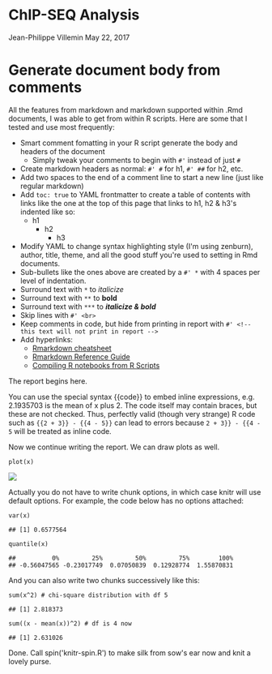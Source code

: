 ChIP-SEQ Analysis
================
Jean-Philippe Villemin
May 22, 2017

Generate document body from comments
====================================

All the features from markdown and markdown supported within .Rmd documents, I was able to get from within R scripts. Here are some that I tested and use most frequently:

-   Smart comment fomatting in your R script generate the body and headers of the document
    -   Simply tweak your comments to begin with `#'` instead of just `#`
-   Create markdown headers as normal: `#' #` for h1, `#' ##` for h2, etc.
-   Add two spaces to the end of a comment line to start a new line (just like regular markdown)
-   Add `toc: true` to YAML frontmatter to create a table of contents with links like the one at the top of this page that links to h1, h2 & h3's indented like so:
    -   h1
        -   h2
            -   h3
-   Modify YAML to change syntax highlighting style (I'm using zenburn), author, title, theme, and all the good stuff you're used to setting in Rmd documents.
-   Sub-bullets like the ones above are created by a `#' *` with 4 spaces per level of indentation.
-   Surround text with `*` to *italicize*
-   Surround text with `**` to **bold**
-   Surround text with `***` to ***italicize & bold***
-   Skip lines with `#' <br>`
-   Keep comments in code, but hide from printing in report with `#' <!-- this text will not print in report -->`
-   Add hyperlinks:
    -   [Rmarkdown cheatsheet](http://rmarkdown.rstudio.com/RMarkdownCheatSheet.pdf)
    -   [Rmarkdown Reference Guide](http://rmarkdown.rstudio.com/RMarkdownReferenceGuide.pdf)
    -   [Compiling R notebooks from R Scripts](http://rmarkdown.rstudio.com/r_notebook_format.html)

The report begins here.

You can use the special syntax {{code}} to embed inline expressions, e.g. 2.1935703 is the mean of x plus 2. The code itself may contain braces, but these are not checked. Thus, perfectly valid (though very strange) R code such as `{{2 + 3}} - {{4 - 5}}` can lead to errors because `2 + 3}} - {{4 - 5` will be treated as inline code.

Now we continue writing the report. We can draw plots as well.

``` {.r}
plot(x)
```

![](figure/silk-test-b-1.png)

Actually you do not have to write chunk options, in which case knitr will use default options. For example, the code below has no options attached:

``` {.r}
var(x)
```

    ## [1] 0.6577564

``` {.r}
quantile(x)
```

    ##          0%         25%         50%         75%        100% 
    ## -0.56047565 -0.23017749  0.07050839  0.12928774  1.55870831

And you can also write two chunks successively like this:

``` {.r}
sum(x^2) # chi-square distribution with df 5
```

    ## [1] 2.818373

``` {.r}
sum((x - mean(x))^2) # df is 4 now
```

    ## [1] 2.631026

Done. Call spin('knitr-spin.R') to make silk from sow's ear now and knit a lovely purse.
